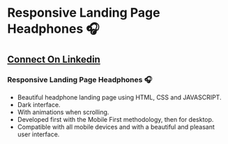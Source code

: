 # Responsive Landing Page Headphones 🎧
## [Connect On Linkedin](https://www.linkedin.com/in/manjeetdeveloper2022/)
### Responsive Landing Page Headphones 🎧

- Beautiful headphone landing page using HTML, CSS and JAVASCRIPT.
- Dark interface.
- With animations when scrolling.
- Developed first with the Mobile First methodology, then for desktop.
- Compatible with all mobile devices and with a beautiful and pleasant user interface.

